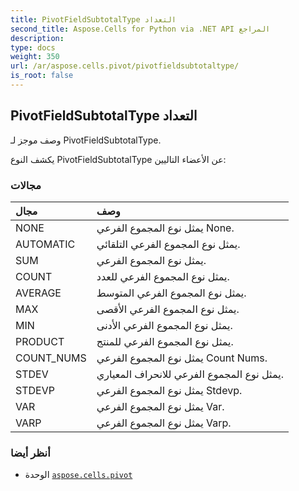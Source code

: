 ```yaml
---
title: PivotFieldSubtotalType التعداد
second_title: Aspose.Cells for Python via .NET API المراجع
description:
type: docs
weight: 350
url: /ar/aspose.cells.pivot/pivotfieldsubtotaltype/
is_root: false
---
```

##  PivotFieldSubtotalType التعداد
وصف موجز لـ PivotFieldSubtotalType.



يكشف النوع PivotFieldSubtotalType عن الأعضاء التاليين:

###  مجالات
| مجال| وصف|
| :- | :- |
| NONE | يمثل نوع المجموع الفرعي None.|
| AUTOMATIC | يمثل نوع المجموع الفرعي التلقائي.|
| SUM | يمثل نوع المجموع الفرعي.|
| COUNT | يمثل نوع المجموع الفرعي للعدد.|
| AVERAGE | يمثل نوع المجموع الفرعي المتوسط.|
| MAX | يمثل نوع المجموع الفرعي الأقصى.|
| MIN | يمثل نوع المجموع الفرعي الأدنى.|
| PRODUCT | يمثل نوع المجموع الفرعي للمنتج.|
| COUNT_NUMS | يمثل نوع المجموع الفرعي Count Nums.|
| STDEV | يمثل نوع المجموع الفرعي للانحراف المعياري.|
| STDEVP | يمثل نوع المجموع الفرعي Stdevp.|
| VAR | يمثل نوع المجموع الفرعي Var.|
| VARP | يمثل نوع المجموع الفرعي Varp.|



###  أنظر أيضا
* الوحدة [`aspose.cells.pivot`](..)
